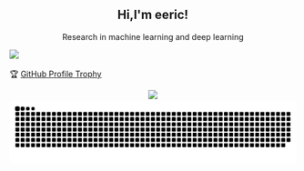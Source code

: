 <p align="center">
  <h2 align="center">Hi,I'm eeric!</h2>
</p>
<p align="center">
  Research in machine learning and deep learning
</p>
<img src="https://visitor-badge.glitch.me/badge?page_id=eeric">

🏆 [GitHub Profile Trophy](#apply-theme)</p>
<div align="center"> <img src="https://github-profile-trophy.vercel.app/?username=eeric&row=1&theme=discord&margin-w=10" /> </div>
<img src="https://github.com/eeric/Pedestrian-detection-paper-list/blob/main/Visualize/github-snake.svg">




